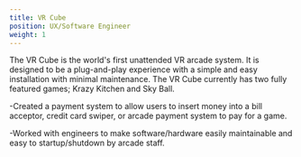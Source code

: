 ```yaml
---
title: VR Cube
position: UX/Software Engineer
weight: 1
---
```

The VR Cube is the world's first unattended VR arcade system. It is designed to be a plug-and-play experience with a simple and easy installation with minimal maintenance. The VR Cube currently has two fully featured games; Krazy Kitchen and Sky Ball.

-Created a payment system to allow users to insert money into a bill acceptor, credit card swiper, or arcade payment system to pay for a game.

-Worked with engineers to make software/hardware easily maintainable and easy to startup/shutdown by arcade staff.
